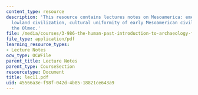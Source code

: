 ```yaml
---
content_type: resource
description: 'This resource contains lectures notes on Mesoamerica: emergence of early
  lowland civilization, cultural uniformity of early Mesoamerican civilizations, and
  the Olmec.'
file: /media/courses/3-986-the-human-past-introduction-to-archaeology-fall-2006/45566a3ef98f042d4b8518821ce643a9_lec11.pdf
file_type: application/pdf
learning_resource_types:
- Lecture Notes
ocw_type: OCWFile
parent_title: Lecture Notes
parent_type: CourseSection
resourcetype: Document
title: lec11.pdf
uid: 45566a3e-f98f-042d-4b85-18821ce643a9
---
```

